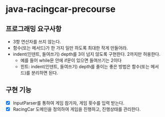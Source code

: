 # java-racingcar-precourse

## 프로그래밍 요구사항
- 3항 연산자를 쓰지 않는다.
- 함수(또는 메서드)가 한 가지 일만 하도록 최대한 작게 만들어라.
- indent(인덴트, 들여쓰기) depth를 3이 넘지 않도록 구현한다. 2까지만 허용한다.
  - 예를 들어 while문 안에 if문이 있으면 들여쓰기는 2이다
  - 힌트: indent(인덴트, 들여쓰기) depth를 줄이는 좋은 방법은 함수(또는 메서드)를 분리하면 된다.

## 구현 기능
- [x] InputParser를 통하여 게임 참가자, 게임 횟수를 입력 받는다.
- [x] RacingCar 도메인을 정의하여 게임을 진행하고, 진행상태를 관리한다.